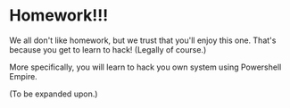 # Homework!!!

We all don't like homework, but we trust that you'll enjoy this one. That's because you get to learn to hack! (Legally of course.)

More specifically, you will learn to hack you own system using Powershell Empire.

(To be expanded upon.)
